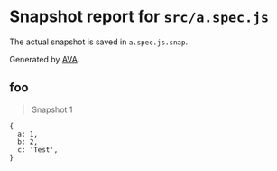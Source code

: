 # Snapshot report for `src/a.spec.js`

The actual snapshot is saved in `a.spec.js.snap`.

Generated by [AVA](https://avajs.dev).

## foo

> Snapshot 1

    {
      a: 1,
      b: 2,
      c: 'Test',
    }
